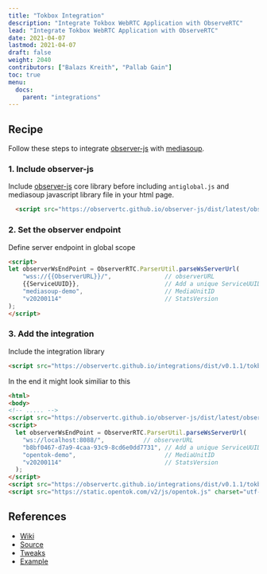 ```yaml
---
title: "Tokbox Integration"
description: "Integrate Tokbox WebRTC Application with ObserveRTC"
lead: "Integrate Tokbox WebRTC Application with ObserveRTC"
date: 2021-04-07
lastmod: 2021-04-07
draft: false
weight: 2040
contributors: ["Balazs Kreith", "Pallab Gain"]
toc: true
menu:
  docs:
    parent: "integrations"
---
```


## Recipe

Follow these steps to integrate [observer-js](https://github.com/ObserveRTC/observer-js) with [mediasoup](https://mediasoup.org).

### 1. Include observer-js

Include [observer-js](https://github.com/ObserveRTC/observer-js) core library before including `antiglobal.js` and mediasoup javascript library file in your html page.

```html
  <script src="https://observertc.github.io/observer-js/dist/latest/observer.min.js"></script>
```

### 2. Set the observer endpoint

Define server endpoint in global scope

```html
<script>
let observerWsEndPoint = ObserverRTC.ParserUtil.parseWsServerUrl(
    "wss://{{ObserverURL}}/",               // observerURL
    {{ServiceUUID}},                        // Add a unique ServiceUUID here
    "mediasoup-demo",                       // MediaUnitID
    "v20200114"                             // StatsVersion
);
</script>
```

### 3. Add the integration

Include the integration library
```html
<script src="https://observertc.github.io/integrations/dist/v0.1.1/tokbox.integration.min.js"></script>
```

In the end it might look similiar to this

```html
<html>
<body>
<!-- ..... -->
<script src="https://observertc.github.io/observer-js/dist/latest/observer.min.js"></script>
<script>
  let observerWsEndPoint = ObserverRTC.ParserUtil.parseWsServerUrl(
    "ws://localhost:8088/",           // observerURL
    "b8bf0467-d7a9-4caa-93c9-8cd6e0dd7731", // Add a unique ServiceUUID here
    "opentok-demo",                         // MediaUnitID
    "v20200114"                             // StatsVersion
  );
</script>
<script src="https://observertc.github.io/integrations/dist/v0.1.1/tokbox.integration.min.js"></script>
<script src="https://static.opentok.com/v2/js/opentok.js" charset="utf-8"></script>
```

## References

 * [Wiki](https://github.com/ObserveRTC/integrations/wiki/Vonage-OpenTok-Integration)
 * [Source](https://github.com/ObserveRTC/integrations/tree/main/src/tokbox)
 * [Tweaks](https://github.com/ObserveRTC/integrations/wiki/Tweak-your-integration)
 * [Example](https://github.com/ObserveRTC/integrations/tree/main/__test__/tokbox)
